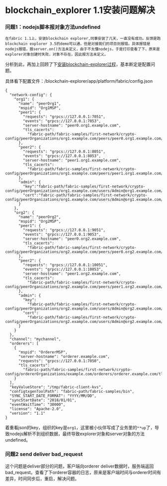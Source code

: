 # blockchain_explorer 1.1安装问题解决

### 问题1：nodejs脚本报对象方法undefined

```
在fabric 1.1上，安装blockchain explorer,同事安装了几天，一直没有成功。反馈是跑blockchain explorer 3.5的demo可以通，但是对接我们的项目则报错。具体报错是nodejs报错，报server.on()方法未定义，由于不太懂nodejs，于是打印查看了下，原来是explorer对象创建时失败，对象不存在，因此报方法未定义。
```

分析到此，再加上回顾了下[安装blockchain-explorer过程](http://db1d50b9.wiz03.com/share/s/3r7l2V38zA5926HuGq1vEMF22E-t3-0yiQC12C7ZIi3r5lOL)，基本断定是配置问题。

具体看下配置文件：/blockchain-explorer/app/platform/fabric/config.json

```shell
{
  "network-config": {
    "org1": {
      "name": "peerOrg1",
      "mspid": "Org1MSP",
      "peer1": {
        "requests": "grpcs://127.0.0.1:7051",
        "events": "grpcs://127.0.0.1:7053",
        "server-hostname": "peer0.org1.example.com",
        "tls_cacerts":
          "fabric-path/fabric-samples/first-network/crypto-config/peerOrganizations/org1.example.com/peers/peer0.org1.example.com/tls/ca.crt"
      },
      "peer2": {
        "requests": "grpcs://127.0.0.1:8051",
        "events": "grpcs://127.0.0.1:8053",
        "server-hostname": "peer1.org1.example.com",
        "tls_cacerts":
          "fabric-path/fabric-samples/first-network/crypto-config/peerOrganizations/org1.example.com/peers/peer1.org1.example.com/tls/ca.crt"
      },
      "admin": {
        "key":"fabric-path/fabric-samples/first-network/crypto-config/peerOrganizations/org1.example.com/users/Admin@org1.example.com/msp/keystore",
        "cert":"fabric-path/fabric-samples/first-network/crypto-config/peerOrganizations/org1.example.com/users/Admin@org1.example.com/msp/signcerts"
      }
    },
    "org2": {
      "name": "peerOrg2",
      "mspid": "Org2MSP",
      "peer1": {
        "requests": "grpcs://127.0.0.1:9051",
        "events": "grpcs://127.0.0.1:9053",
        "server-hostname": "peer0.org2.example.com",
        "tls_cacerts":
          "fabric-path/fabric-samples/first-network/crypto-config/peerOrganizations/org2.example.com/peers/peer0.org2.example.com/tls/ca.crt"
      },
      "peer2": {
        "requests": "grpcs://127.0.0.1:10051",
        "events": "grpcs://127.0.0.1:10053",
        "server-hostname": "peer1.org2.example.com",
        "tls_cacerts":
          "fabric-path/fabric-samples/first-network/crypto-config/peerOrganizations/org2.example.com/peers/peer1.org2.example.com/tls/ca.crt"
      },
      "admin": {
        "key":
          "fabric-path/fabric-samples/first-network/crypto-config/peerOrganizations/org2.example.com/users/Admin@org2.example.com/msp/keystore",
        "cert":
          "fabric-path/fabric-samples/first-network/crypto-config/peerOrganizations/org2.example.com/users/Admin@org2.example.com/msp/signcerts"
      }
    }
  },
  "channel": "mychannel",
  "orderers": [
    {
      "mspid": "OrdererMSP",
      "server-hostname": "orderer.example.com",
      "requests": "grpcs://127.0.0.1:7050",
      "tls_cacerts":
        "fabric-path/fabric-samples/first-network/crypto-config/ordererOrganizations/example.com/orderers/orderer.example.com/tls/ca.crt"
    }
  ],
  "keyValueStore": "/tmp/fabric-client-kvs",
  "configtxgenToolPath": "fabric-path/fabric-samples/bin",
  "SYNC_START_DATE_FORMAT": "YYYY/MM/DD",
  "syncStartDate": "2018/01/01",
  "eventWaitTime": "30000",
  "license": "Apache-2.0",
  "version": "1.1"
}
```

着重看json的key，组织的key是`org1`，这里被小伙伴写成了业务里的`**up`了，导致nodejs解析不到组织数据，最终导致explorer对象和server对象的方法undefined。

### 问题2  send deliver bad_request

这个问题是deliver部分的问题，客户端向orderer deliver数据时，服务端返回bad_request。查看了下orderer容器的日志，原来是客户端时间与orderer时间有差异，时间同步后，重启，解决问题。 